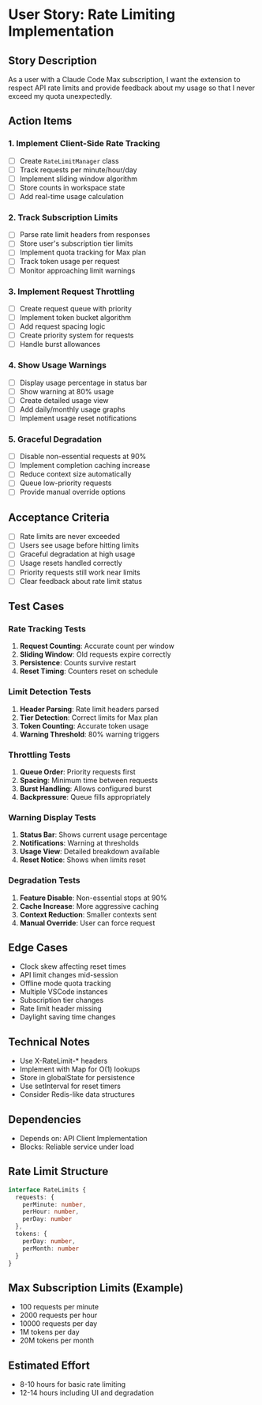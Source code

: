 # User Story: Rate Limiting Implementation

## Story Description
As a user with a Claude Code Max subscription, I want the extension to respect API rate limits and provide feedback about my usage so that I never exceed my quota unexpectedly.

## Action Items

### 1. Implement Client-Side Rate Tracking
- [ ] Create `RateLimitManager` class
- [ ] Track requests per minute/hour/day
- [ ] Implement sliding window algorithm
- [ ] Store counts in workspace state
- [ ] Add real-time usage calculation

### 2. Track Subscription Limits
- [ ] Parse rate limit headers from responses
- [ ] Store user's subscription tier limits
- [ ] Implement quota tracking for Max plan
- [ ] Track token usage per request
- [ ] Monitor approaching limit warnings

### 3. Implement Request Throttling
- [ ] Create request queue with priority
- [ ] Implement token bucket algorithm
- [ ] Add request spacing logic
- [ ] Create priority system for requests
- [ ] Handle burst allowances

### 4. Show Usage Warnings
- [ ] Display usage percentage in status bar
- [ ] Show warning at 80% usage
- [ ] Create detailed usage view
- [ ] Add daily/monthly usage graphs
- [ ] Implement usage reset notifications

### 5. Graceful Degradation
- [ ] Disable non-essential requests at 90%
- [ ] Implement completion caching increase
- [ ] Reduce context size automatically
- [ ] Queue low-priority requests
- [ ] Provide manual override options

## Acceptance Criteria
- [ ] Rate limits are never exceeded
- [ ] Users see usage before hitting limits
- [ ] Graceful degradation at high usage
- [ ] Usage resets handled correctly
- [ ] Priority requests still work near limits
- [ ] Clear feedback about rate limit status

## Test Cases

### Rate Tracking Tests
1. **Request Counting**: Accurate count per window
2. **Sliding Window**: Old requests expire correctly
3. **Persistence**: Counts survive restart
4. **Reset Timing**: Counters reset on schedule

### Limit Detection Tests
1. **Header Parsing**: Rate limit headers parsed
2. **Tier Detection**: Correct limits for Max plan
3. **Token Counting**: Accurate token usage
4. **Warning Threshold**: 80% warning triggers

### Throttling Tests
1. **Queue Order**: Priority requests first
2. **Spacing**: Minimum time between requests
3. **Burst Handling**: Allows configured burst
4. **Backpressure**: Queue fills appropriately

### Warning Display Tests
1. **Status Bar**: Shows current usage percentage
2. **Notifications**: Warning at thresholds
3. **Usage View**: Detailed breakdown available
4. **Reset Notice**: Shows when limits reset

### Degradation Tests
1. **Feature Disable**: Non-essential stops at 90%
2. **Cache Increase**: More aggressive caching
3. **Context Reduction**: Smaller contexts sent
4. **Manual Override**: User can force request

## Edge Cases
- Clock skew affecting reset times
- API limit changes mid-session
- Offline mode quota tracking
- Multiple VSCode instances
- Subscription tier changes
- Rate limit header missing
- Daylight saving time changes

## Technical Notes
- Use X-RateLimit-* headers
- Implement with Map for O(1) lookups
- Store in globalState for persistence
- Use setInterval for reset timers
- Consider Redis-like data structures

## Dependencies
- Depends on: API Client Implementation
- Blocks: Reliable service under load

## Rate Limit Structure
```typescript
interface RateLimits {
  requests: {
    perMinute: number,
    perHour: number,
    perDay: number
  },
  tokens: {
    perDay: number,
    perMonth: number
  }
}
```

## Max Subscription Limits (Example)
- 100 requests per minute
- 2000 requests per hour  
- 10000 requests per day
- 1M tokens per day
- 20M tokens per month

## Estimated Effort
- 8-10 hours for basic rate limiting
- 12-14 hours including UI and degradation
